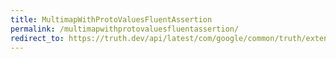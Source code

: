 ```yaml
---
title: MultimapWithProtoValuesFluentAssertion
permalink: /multimapwithprotovaluesfluentassertion/
redirect_to: https://truth.dev/api/latest/com/google/common/truth/extensions/proto/MultimapWithProtoValuesFluentAssertion.html
---
```

